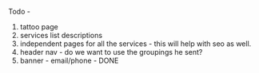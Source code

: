 Todo -

1. tattoo page
2. services list descriptions
3. independent pages for all the services - this will help with seo as well.
4. header nav - do we want to use the groupings he sent?
5. banner - email/phone - DONE